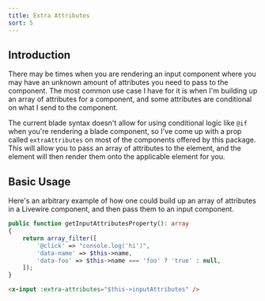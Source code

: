 ```yaml
---
title: Extra Attributes
sort: 5
---
```


## Introduction

There may be times when you are rendering an input component where you may have an unknown amount of attributes you need to pass to the component.
The most common use case I have for it is when I'm building up an array of attributes for a component, and some attributes are conditional on what I send
to the component.

The current blade syntax doesn't allow for using conditional logic like `@if` when you're rendering a blade component, so I've come up with a prop called `extraAttributes`
on most of the components offered by this package. This will allow you to pass an array of attributes to the element, and the element will then render them onto the
applicable element for you.

## Basic Usage

Here's an arbitrary example of how one could build up an array of attributes in a Livewire component, and then pass them to an input component.

```php
public function getInputAttributesProperty(): array
{
    return array_filter([
        '@click' => "console.log('hi')",
        'data-name' => $this->name,
        'data-foo' => $this->name === 'foo' ? 'true' : null,    
    ]);
}
```

```html
<x-input :extra-attributes="$this->inputAttributes" />
```
